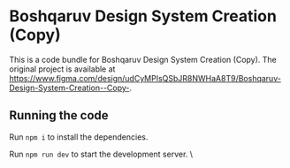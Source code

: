 
  # Boshqaruv Design System Creation (Copy)

  This is a code bundle for Boshqaruv Design System Creation (Copy). The original project is available at https://www.figma.com/design/udCyMPIsQSbJR8NWHaA8T9/Boshqaruv-Design-System-Creation--Copy-.

  ## Running the code

  Run `npm i` to install the dependencies.

  Run `npm run dev` to start the development server.
  \

